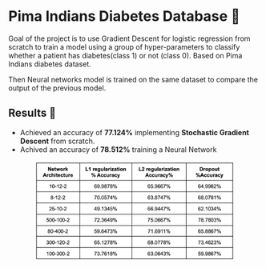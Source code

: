 
# Pima Indians Diabetes Database 🏥

Goal of the project is to use Gradient Descent for logistic regression from scratch to train a model using a group of hyper-parameters to classify whether a patient has diabetes(class 1) or not (class 0). Based on Pima Indians diabetes dataset. 

Then Neural networks model is trained on the same dataset to compare the output of the previous model.

## Results 🚀

 - Achieved an accuracy of **77.124%** implementing **Stochastic Gradient Descent** from scratch.
 - Achived an  accuracy of **78.512%** training a Neural Network
 
 <p align="center">
<img src="https://github.com/sajmaru/Pima_Diabetes_Prediction/blob/main/Neural%20Network%20Results.png" height = 200 width = 400>
</p>

